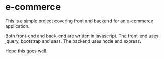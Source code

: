 # e-commerce
This is a simple project covering front and backend for an e-commerce application.

Both front-end and back-end are written in javascript. The front-end uses jquery, bootstrap and sass. The backend uses node and express.

Hope this goes well.